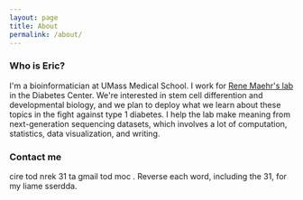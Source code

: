```yaml
---
layout: page
title: About
permalink: /about/
---
```



### Who is Eric?

I'm a bioinformatician at UMass Medical School. I work for [Rene Maehr's lab](http://maehrlab.net/) in the Diabetes Center. We're interested in stem cell differention and developmental biology, and we plan to deploy what we learn about these topics in the fight against type 1 diabetes. I help the lab make meaning from next-generation sequencing datasets, which involves a lot of computation, statistics, data visualization, and writing.

### Contact me

cire tod nrek 31 ta gmail tod moc . Reverse each word, including the 31, for my liame sserdda. 
